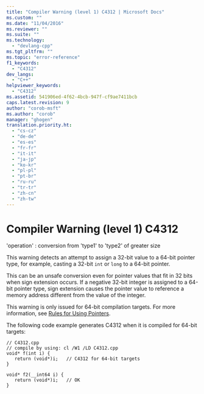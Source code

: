 ```yaml
---
title: "Compiler Warning (level 1) C4312 | Microsoft Docs"
ms.custom: ""
ms.date: "11/04/2016"
ms.reviewer: ""
ms.suite: ""
ms.technology: 
  - "devlang-cpp"
ms.tgt_pltfrm: ""
ms.topic: "error-reference"
f1_keywords: 
  - "C4312"
dev_langs: 
  - "C++"
helpviewer_keywords: 
  - "C4312"
ms.assetid: 541906ed-4f62-4bcb-947f-cf9ae7411bcb
caps.latest.revision: 9
author: "corob-msft"
ms.author: "corob"
manager: "ghogen"
translation.priority.ht: 
  - "cs-cz"
  - "de-de"
  - "es-es"
  - "fr-fr"
  - "it-it"
  - "ja-jp"
  - "ko-kr"
  - "pl-pl"
  - "pt-br"
  - "ru-ru"
  - "tr-tr"
  - "zh-cn"
  - "zh-tw"
---
```

# Compiler Warning (level 1) C4312
'operation' : conversion from 'type1' to 'type2' of greater size  
  
 This warning detects an attempt to assign a 32-bit value to a 64-bit pointer type, for example, casting a 32-bit `int` or `long` to a 64-bit pointer.  
  
 This can be an unsafe conversion even for pointer values that fit in 32 bits when sign extension occurs. If a negative 32-bit integer is assigned to a 64-bit pointer type, sign extension causes the pointer value to reference a memory address different from the value of the integer.  
  
 This warning is only issued for 64-bit compilation targets. For more information, see [Rules for Using Pointers](http://msdn.microsoft.com/library/windows/desktop/aa384242).  
  
 The following code example generates C4312 when it is compiled for 64-bit targets:  
  
```  
// C4312.cpp  
// compile by using: cl /W1 /LD C4312.cpp  
void* f(int i) {  
   return (void*)i;   // C4312 for 64-bit targets  
}  
  
void* f2(__int64 i) {  
   return (void*)i;   // OK  
}  
```